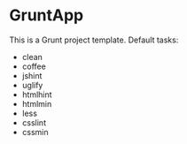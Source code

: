 # GruntApp
This is a Grunt project template.
Default tasks:
+ clean
+ coffee
+ jshint
+ uglify
+ htmlhint
+ htmlmin
+ less
+ csslint
+ cssmin
